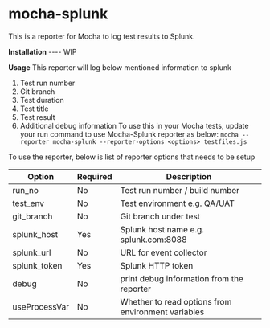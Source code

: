 # mocha-splunk

This is a reporter for Mocha to log test results to Splunk. 

**Installation**
    ---- WIP

**Usage**
This reporter will log below mentioned information to splunk
1. Test run number
2. Git branch
3. Test duration
4. Test title
5. Test result
6. Additional debug information
To use this in your Mocha tests, update your run command to use Mocha-Splunk reporter as below:
`mocha --reporter mocha-splunk --reporter-options <options> testfiles.js`
 
 To use the reporter, below is list of reporter options that needs to be setup

| Option | Required |Description |
|--|--|--|
|  run_no | No| Test run number / build number|
|  test_env| No| Test environment e.g. QA/UAT |
|  git_branch| No| Git branch under test|
|  splunk_host| Yes | Splunk host name e.g. splunk.com:8088|
|  splunk_url| No| URL for event collector|
|  splunk_token| Yes | Splunk HTTP token|
|  debug| No| print debug information from the reporter |
|  useProcessVar|No| Whether to read options from environment variables|
